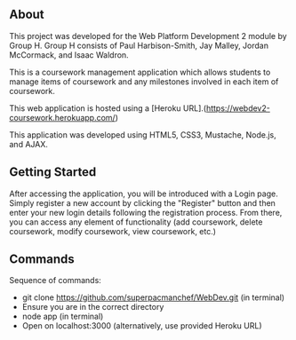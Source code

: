 ## About
This project was developed for the Web Platform Development 2 module by Group H. Group H consists of Paul Harbison-Smith, Jay Malley, Jordan McCormack, and Isaac Waldron.

This is a coursework management application which allows students to manage items of coursework and any milestones involved in each item of coursework.

This web application is hosted using a [Heroku URL].(https://webdev2-coursework.herokuapp.com/)

This application was developed using HTML5, CSS3, Mustache, Node.js, and AJAX. 

## Getting Started
After accessing the application, you will be introduced with a Login page. Simply register a new account by clicking the "Register" button and then enter your new login details following the registration process. From there, you can access any element of functionality (add coursework, delete coursework, modify coursework, view coursework, etc.)

## Commands
Sequence of commands:
- git clone https://github.com/superpacmanchef/WebDev.git (in terminal)
- Ensure you are in the correct directory
- node app (in terminal)
- Open on localhost:3000 (alternatively, use provided Heroku URL)
